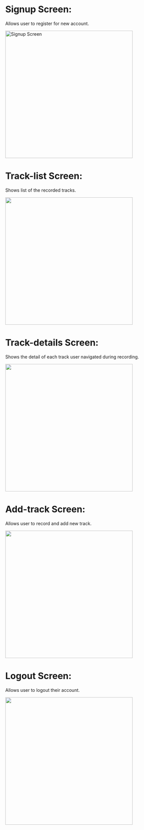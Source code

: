 <div><h1>Signup Screen: </h1><p>Allows user to register for new account.</p></div>
<img src="https://github.com/Aman-Sidd/location-tracker-app/assets/67181624/6e3c8122-9305-40c8-8694-98b238a3093d.png" alt="Signup Screen" height="400" />

<div><h1>Track-list Screen: </h1><p>Shows list of the recorded tracks.</p></div>
<img src="https://github.com/Aman-Sidd/location-tracker-app/assets/67181624/b419b26c-19d7-46fa-ab00-12d5769a334a" height="400" />

<div><h1>Track-details Screen: </h1><p>Shows the detail of each track user navigated during recording.</p></div>
<img src="https://github.com/Aman-Sidd/location-tracker-app/assets/67181624/a61c4df7-aa63-4e99-95ae-ee38de968acd" height="400" />

<div><h1>Add-track Screen: </h1><p>Allows user to record and add new track.</p></div>
<img src="https://github.com/Aman-Sidd/location-tracker-app/assets/67181624/64af0422-8ad5-4f2c-9734-7557f14104ac" height="400" />

<div><h1>Logout Screen: </h1><p>Allows user to logout their account.</p></div>
<img src="https://github.com/Aman-Sidd/location-tracker-app/assets/67181624/407c88e6-81ee-4ca8-a3ad-5b2019e4e448" height="400" />

